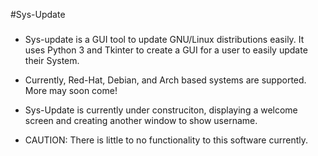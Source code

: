 #Sys-Update
###

* Sys-update is a GUI tool to update GNU/Linux distributions easily. It uses Python 3 and Tkinter to create
  a GUI for a user to easily update their System.

* Currently, Red-Hat, Debian, and Arch based systems are supported. More may soon come!

* Sys-Update is currently under construciton, displaying a welcome screen and creating another window to show username.

* CAUTION: There is little to no functionality to this software currently.
